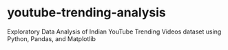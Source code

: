 # youtube-trending-analysis
Exploratory Data Analysis of Indian YouTube Trending Videos dataset using Python, Pandas, and Matplotlib
